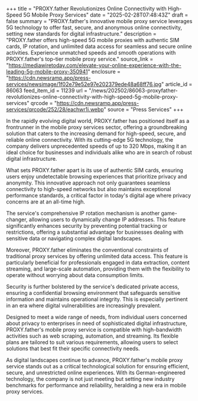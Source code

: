 +++
title = "PROXY.father Revolutionizes Online Connectivity with High-Speed 5G Mobile Proxy Services"
date = "2025-02-28T07:48:43Z"
draft = false
summary = "PROXY.father's innovative mobile proxy service leverages 5G technology to offer fast, secure, and anonymous online connectivity, setting new standards for digital infrastructure."
description = "PROXY.father offers high-speed 5G mobile proxies with authentic SIM cards, IP rotation, and unlimited data access for seamless and secure online activities. Experience unmatched speeds and smooth operations with PROXY.father's top-tier mobile proxy service."
source_link = "https://mediawiretoday.com/elevate-your-online-experience-with-the-leading-5g-mobile-proxy-350941"
enclosure = "https://cdn.newsramp.app/press-services/newsimage/1f02e79e52e97e202379ede48a68ff76.jpg"
article_id = 86063
feed_item_id = 11239
url = "/news/202502/86063-proxyfather-revolutionizes-online-connectivity-with-high-speed-5g-mobile-proxy-services"
qrcode = "https://cdn.newsramp.app/press-services/qrcode/252/28/eachwr1i.webp"
source = "Press Services"
+++

<p>In the rapidly evolving digital world, PROXY.father has positioned itself as a frontrunner in the mobile proxy services sector, offering a groundbreaking solution that caters to the increasing demand for high-speed, secure, and reliable online connectivity. With its cutting-edge 5G technology, the company delivers unprecedented speeds of up to 320 Mbps, making it an ideal choice for businesses and individuals alike who are in search of robust digital infrastructure.</p><p>What sets PROXY.father apart is its use of authentic SIM cards, ensuring users enjoy undetectable browsing experiences that prioritize privacy and anonymity. This innovative approach not only guarantees seamless connectivity to high-speed networks but also maintains exceptional performance standards, a critical factor in today's digital age where privacy concerns are at an all-time high.</p><p>The service's comprehensive IP rotation mechanism is another game-changer, allowing users to dynamically change IP addresses. This feature significantly enhances security by preventing potential tracking or restrictions, offering a substantial advantage for businesses dealing with sensitive data or navigating complex digital landscapes.</p><p>Moreover, PROXY.father eliminates the conventional constraints of traditional proxy services by offering unlimited data access. This feature is particularly beneficial for professionals engaged in data extraction, content streaming, and large-scale automation, providing them with the flexibility to operate without worrying about data consumption limits.</p><p>Security is further bolstered by the service's dedicated private access, ensuring a confidential browsing environment that safeguards sensitive information and maintains operational integrity. This is especially pertinent in an era where digital vulnerabilities are increasingly prevalent.</p><p>Designed to meet a wide range of needs, from individual users concerned about privacy to enterprises in need of sophisticated digital infrastructure, PROXY.father's mobile proxy service is compatible with high-bandwidth activities such as web scraping, automation, and streaming. Its flexible plans are tailored to suit various requirements, allowing users to select solutions that best fit their specific connectivity needs.</p><p>As digital landscapes continue to advance, PROXY.father's mobile proxy service stands out as a critical technological solution for ensuring efficient, secure, and unrestricted online experiences. With its German-engineered technology, the company is not just meeting but setting new industry benchmarks for performance and reliability, heralding a new era in mobile proxy services.</p>
